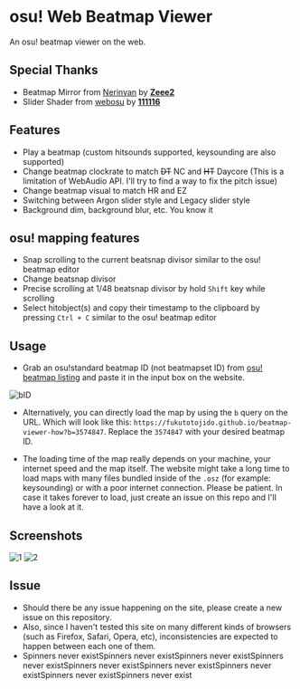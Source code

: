 # osu! Web Beatmap Viewer
An osu! beatmap viewer on the web.

## Special Thanks
- Beatmap Mirror from [Nerinyan](https://nerinyan.moe) by **[Zeee2](https://github.com/zeee2)**
- Slider Shader from [webosu](https://github.com/111116/webosu) by **[111116](https://github.com/111116)**

## Features
- Play a beatmap (custom hitsounds supported, keysounding are also supported)
- Change beatmap clockrate to match ~~DT~~ NC and ~~HT~~ Daycore (This is a limitation of WebAudio API. I'll try to find a way to fix the pitch issue)
- Change beatmap visual to match HR and EZ
- Switching between Argon slider style and Legacy slider style
- Background dim, background blur, etc. You know it

## osu! mapping features
- Snap scrolling to the current beatsnap divisor similar to the osu! beatmap editor
- Change beatsnap divisor
- Precise scrolling at 1/48 beatsnap divisor by hold `Shift` key while scrolling
- Select hitobject(s) and copy their timestamp to the clipboard by pressing `Ctrl + C` similar to the osu! beatmap editor

## Usage
- Grab an osu!standard beatmap ID (not beatmapset ID) from [osu! beatmap listing](https://osu.ppy.sh/beatmapsets?m=0) and paste it in the input box on the website.

![bID](https://i.imgur.com/044ifKu.png)

- Alternatively, you can directly load the map by using the `b` query on the URL. Which will look like this: `https://fukutotojido.github.io/beatmap-viewer-how?b=3574847`. Replace the `3574847` with your desired beatmap ID.

- The loading time of the map really depends on your machine, your internet speed and the map itself. The website might take a long time to load maps with many files bundled inside of the `.osz` (for example: keysounding) or with a poor internet connection. Please be patient. In case it takes forever to load, just create an issue on this repo and I'll have a look at it.

## Screenshots
![1](https://i.imgur.com/1BJ1867.png)
![2](https://i.imgur.com/OfeXc3k.png)

## Issue
- Should there be any issue happening on the site, please create a new issue on this repository.
- Also, since I haven't tested this site on many different kinds of browsers (such as Firefox, Safari, Opera, etc), inconsistencies are expected to happen between each one of them.
- Spinners never existSpinners never existSpinners never existSpinners never existSpinners never existSpinners never existSpinners never existSpinners never existSpinners never exist
